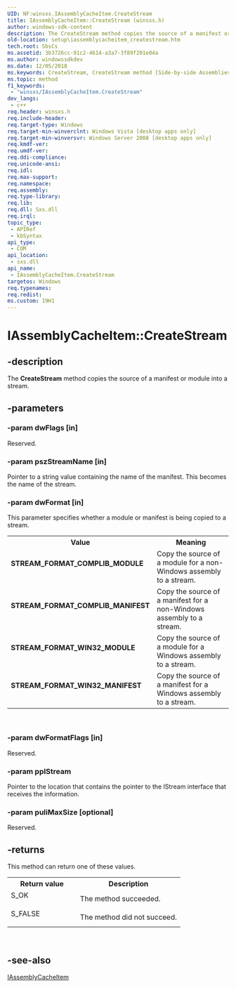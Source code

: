 ```yaml
---
UID: NF:winsxs.IAssemblyCacheItem.CreateStream
title: IAssemblyCacheItem::CreateStream (winsxs.h)
author: windows-sdk-content
description: The CreateStream method copies the source of a manifest or module into a stream.
old-location: setup\iassemblycacheitem_createstream.htm
tech.root: SbsCs
ms.assetid: 3b3726cc-91c2-4614-a3a7-3f89f201e04a
ms.author: windowssdkdev
ms.date: 12/05/2018
ms.keywords: CreateStream, CreateStream method [Side-by-side Assemblies], CreateStream method [Side-by-side Assemblies],IAssemblyCacheItem interface, IAssemblyCacheItem interface [Side-by-side Assemblies],CreateStream method, IAssemblyCacheItem.CreateStream, IAssemblyCacheItem::CreateStream, STREAM_FORMAT_COMPLIB_MANIFEST, STREAM_FORMAT_COMPLIB_MODULE, STREAM_FORMAT_WIN32_MANIFEST, STREAM_FORMAT_WIN32_MODULE, setup.iassemblycacheitem_createstream, winsxs/IAssemblyCacheItem::CreateStream
ms.topic: method
f1_keywords: 
 - "winsxs/IAssemblyCacheItem.CreateStream"
dev_langs:
 - c++
req.header: winsxs.h
req.include-header: 
req.target-type: Windows
req.target-min-winverclnt: Windows Vista [desktop apps only]
req.target-min-winversvr: Windows Server 2008 [desktop apps only]
req.kmdf-ver: 
req.umdf-ver: 
req.ddi-compliance: 
req.unicode-ansi: 
req.idl: 
req.max-support: 
req.namespace: 
req.assembly: 
req.type-library: 
req.lib: 
req.dll: Sxs.dll
req.irql: 
topic_type:
 - APIRef
 - kbSyntax
api_type:
 - COM
api_location:
 - sxs.dll
api_name:
 - IAssemblyCacheItem.CreateStream
targetos: Windows
req.typenames: 
req.redist: 
ms.custom: 19H1
---
```


# IAssemblyCacheItem::CreateStream


## -description


The <b>CreateStream</b> method copies the source of a manifest or module into a stream.


## -parameters




### -param dwFlags [in]

Reserved.


### -param pszStreamName [in]

Pointer to a string value containing the name of the manifest. This becomes the name of the stream.


### -param dwFormat [in]

This parameter specifies whether a module or manifest is being copied to a stream.

<table>
<tr>
<th>Value</th>
<th>Meaning</th>
</tr>
<tr>
<td width="40%"><a id="STREAM_FORMAT_COMPLIB_MODULE"></a><a id="stream_format_complib_module"></a><dl>
<dt><b>STREAM_FORMAT_COMPLIB_MODULE</b></dt>
</dl>
</td>
<td width="60%">
Copy  the source  of a module for a non-Windows assembly to a stream.

</td>
</tr>
<tr>
<td width="40%"><a id="STREAM_FORMAT_COMPLIB_MANIFEST"></a><a id="stream_format_complib_manifest"></a><dl>
<dt><b>STREAM_FORMAT_COMPLIB_MANIFEST</b></dt>
</dl>
</td>
<td width="60%">
Copy  the source  of a manifest for a non-Windows assembly to a stream.

</td>
</tr>
<tr>
<td width="40%"><a id="STREAM_FORMAT_WIN32_MODULE"></a><a id="stream_format_win32_module"></a><dl>
<dt><b>STREAM_FORMAT_WIN32_MODULE</b></dt>
</dl>
</td>
<td width="60%">
Copy  the source  of a module for a Windows assembly to a stream.

</td>
</tr>
<tr>
<td width="40%"><a id="STREAM_FORMAT_WIN32_MANIFEST"></a><a id="stream_format_win32_manifest"></a><dl>
<dt><b>STREAM_FORMAT_WIN32_MANIFEST</b></dt>
</dl>
</td>
<td width="60%">
Copy  the source  of a manifest for a Windows assembly to a stream.

</td>
</tr>
</table>
 


### -param dwFormatFlags [in]

Reserved.


### -param ppIStream

Pointer to the location that contains the pointer to the IStream interface that receives the information.


### -param puliMaxSize [optional]

Reserved.


## -returns



This method can return one of these values.

<table>
<tr>
<th>Return value</th>
<th>Description</th>
</tr>
<tr>
<td width="40%">
<dl>
<dt>S_OK</dt>
</dl>
</td>
<td width="60%">
The method succeeded.

</td>
</tr>
<tr>
<td width="40%">
<dl>
<dt>S_FALSE</dt>
</dl>
</td>
<td width="60%">
The method did not succeed.

</td>
</tr>
</table>
 




## -see-also




<a href="https://docs.microsoft.com/windows/desktop/api/winsxs/nn-winsxs-iassemblycacheitem">IAssemblyCacheItem</a>
 

 

